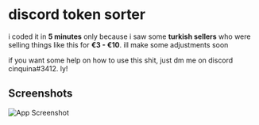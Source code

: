 # discord token sorter

i coded it in **5 minutes** only because i saw some **turkish sellers** who were selling things like this for **€3 - €10**. ill make some adjustments soon

if you want some help on how to use this shit, just dm me on discord cinquina#3412. ly!

## Screenshots

![App Screenshot](https://i.imgur.com/SAqSppm.png)
